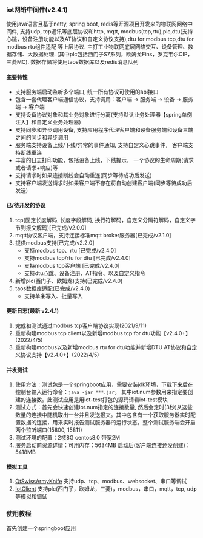 ### iot网络中间件(v2.4.1)

使用java语言且基于netty, spring boot, redis等开源项目开发来的物联网网络中间件, 支持udp, tcp通讯等底层协议和http, mqtt, modbus(tcp,rtu),plc,dtu(支持心跳，设备注册功能以及AT协议和自定义协议支持),dtu for modbus tcp,dtu for modbus rtu组件适配 等上层协议. 主打工业物联网底层网络交互、设备管理、数据存储、大数据处理. (其中plc包括西门子S7系列，欧姆龙Fins，罗克韦尔CIP，三菱MC). 数据存储将使用taos数据库以及redis消息队列

#### 主要特性

- 支持服务端启动监听多个端口, 统一所有协议可使用的api接口
- 包含一套代理客户端通信协议，支持调用：客户端 -> 服务端 -> 设备 -> 服务端 -> 客户端
- 支持设备协议对象和其业务对象进行分离(支持默认业务处理器【spring单例注入】和自定义业务处理器)
- 支持同步和异步调用设备, 支持应用程序代理客户端和设备服务端和设备三端之间的同步和异步调用
- 服务端支持设备上线/下线/异常的事件通知, 支持自定义心跳事件， 客户端支持断线重连
- 丰富的日志打印功能，包括设备上线，下线提示， 一个协议的生命周期(请求或者请求+响应)等
- 支持请求时如果连接断线会自动重连(同步等待成功后发送)
- 支持客户端发送请求时如果客户端不存在将自动创建客户端(同步等待成功后发送)

#### 已/待开发的协议

1. tcp(固定长度解码, 长度字段解码, 换行符解码，自定义分隔符解码，自定义字节到报文解码)[已完成/v2.0.0]
2. mqtt协议客户端，支持连接标准mqtt broker服务器[已完成/v2.1.0]
3. 提供modbus支持[已完成/v2.2.0]
   - 支持modbus tcp、rtu [已完成/v2.4.0]
   - 支持modbus tcp/rtu for dtu [已完成/v2.4.0]
   - 支持modbus tcp客户端 [已完成/v2.4.0]
   - 支持dtu心跳、设备注册、AT指令、以及自定义指令
4. 新增plc(西门子、欧姆龙)支持(已完成/v2.4.0)
5. taos数据库适配(已完成/v2.4.0)
   - 支持单条写入、批量写入

#### 更新日志(最新 v2.4.1)

1. 完成和测试通过modbus tcp客户端协议实现(2021/9/11)
2. 重新构建modbus tcp client以及新增modbus tcp for dtu功能【v2.4.0+】(2022/4/5)
3. 重新构建modbus以及新增modbus rtu for dtu功能并新增DTU AT协议和自定义协议支持【v2.4.0+】(2022/4/5)

#### 并发测试

1. 使用方法：测试包是一个springboot应用，需要安装jdk环境，下载下来后在控制台输入运行命令：`java -jar ***.jar`。 其中iot.num参数用来指定要创建的连接数。此测试应用是用iot-test打包的源码请看iot-test模块
2. 测试方式：首先会快速创建iot.num指定的连接数量, 然后会定时(3秒)从这些数量的连接中随机取出一台并且发送报文。其中包含有一个获取服务器实时配置数据的连接，用来实时报告测试服务器的运行状态。整个测试服务端会开启两个监听端口(15800, 15811)
3. 测试环境的配置：2核8G centos8.0 带宽2M
4. 服务启动前资源详情：可用内存：5634MB  启动后(客户端连接还没创建)：5418MB

#### 模拟工具

1. [QtSwissArmyKnife](https://gitee.com/qsaker/QtSwissArmyKnife) 支持udp、tcp、modbus、websocket、串口等调试
2. [IotClient](https://github.com/zhaopeiym/IoTClient) 支持plc(西门子，欧姆龙，三菱)，modbus，串口，mqtt，tcp, udp等模拟和调试

### 使用教程

首先创建一个springboot应用


